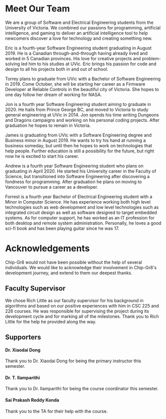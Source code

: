# Meet Our Team

We are a group of Software and Electrical Engineering students from the University of Victoria. We combined our passions for programming, artificial intelligence, and gaming to deliver an artificial intelligence tool to help newcomers discover a love for technology and creating something new.

Eric is a fourth-year Software Engineering student graduating in August 2019. He is a Canadian through-and-through having already lived and worked in 5 Canadian provinces. His love for creative projects and problem-solving led him to his studies at UVic. Eric brings his passion for code and design to all his projects both in and out of school.

Torrey plans to graduate from UVic with a Bachelor of Software Engineering in 2019. Come October, she will be starting her career as a Firmware Developer at Reliable Controls in the beautiful city of Victoria. She hopes to one day follow her dream of working for NASA.

Jon is a fourth year Software Engineering student aiming to graduate in 2020. He hails from Prince George BC, and moved to Victoria to study general engineering at UVic in 2014. Jon spends his time writing Dungeons and Dragons campaigns and working on his personal coding projects. After graduation he hopes to remain in Victoria.

James is graduating from UVic with a Software Engineering degree and Business minor in August 2019. He wants to try his hand at running a business someday, but until then he hopes to work on technologies that help people. Further education is still a possibility for the future, but right now he is excited to start his career.

Andrew is a fourth year Software Engineering student who plans on graduating in April 2020. He started his University career in the Faculty of Science, but transitioned into Software Engineering after discovering a fondness for programming. After graduation he plans on moving to Vancouver to pursue a career as a developer.

Forrest is a fourth year Bachelor of Electrical Engineering student with a Minor in Computer Science. He has experience working both high level technologies such as web development and low level technologies such as integrated circuit design as well as software designed to target embedded systems. As for computer support, he has worked as an IT profession for both desktop and remote system administration. Personally, he loves a good sci-fi book and has been playing guitar since he was 17.

# Acknowledgements
Chip-Gr8 would not have been possible without the help of several individuals. We would like to acknowledge their involvement in Chip-Gr8's development journey, and extend to them our deepest thanks.

## Faculty Supervisor
We chose Rich Little as our faculty supervisor for his background in algorithms and based on our positive experiences with him in CSC 225 and 226 courses. He was responsible for supervising the project during its development cycle and for marking all of the milestones. Thank you to Rich Little for the help he provided along the way.

## Supporters

#### Dr. Xiaodai Dong
Thank you to Dr. Xiaodai Dong for being the primary instructor this semester.

#### Dr. T. Ilamparithi
Thank you to Dr. Ilamparithi for being the course coordinator this semester.

#### Sai Prakash Reddy Konda
Thank you to the TA for their help with the course.
